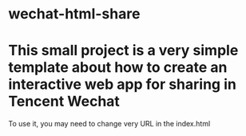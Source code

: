 wechat-html-share
=================

This small project is a very simple template about how to create an interactive web app for sharing in Tencent Wechat
=================
To use it, you may need to change very URL in the index.html
